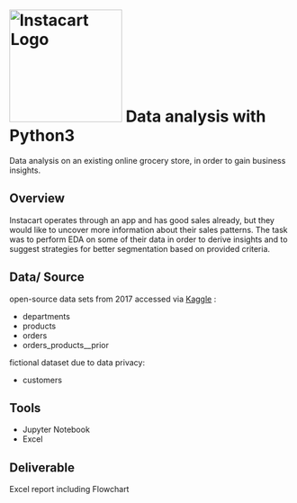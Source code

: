 # <img src="https://mma.prnewswire.com/media/513462/Instacart_Logo.jpg?p=facebook" alt="Instacart Logo" width="200" /> Data analysis with Python3
Data analysis on an existing online grocery store, in order to gain business insights.

## Overview
Instacart operates through an app and has good sales already, but they would like to uncover more information about their sales patterns. 
The task was to perform EDA on some of their data in order to derive insights and to suggest strategies for better segmentation based on provided criteria. 

## Data/ Source
open-source data sets from 2017 accessed via [Kaggle](https://www.kaggle.com/datasets/psparks/instacart-market-basket-analysis) :
- departments
- products
- orders
- orders_products__prior

fictional dataset due to data privacy:
- customers

## Tools
- Jupyter Notebook
- Excel

## Deliverable
Excel report including Flowchart
